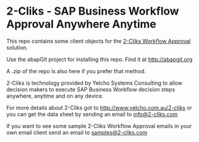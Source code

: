 2-Cliks - SAP Business Workflow Approval Anywhere Anytime
=========================================================

This repo contains some client objects for the [2-Cliks Workflow Approval](http://yelcho.github.io/2-Cliks/) solution.

Use the abapGit project for installing this repo. Find it at http://abapgit.org

A .zip of the repo is also here if you prefer that method.

2-Cliks is technology provided by Yelcho Systems Consulting to allow decision makers
to execute SAP Business Workflow decision steps anywhere, anytime and on any device.

For more details about 2-Cliks got to http://www.yelcho.com.au/2-cliks or you can get
the data sheet by sending an email to info@2-cliks.com

If you want to see some sample 2-Cliks Workflow Approval emails in your own email
client send an email to samples@2-cliks.com
